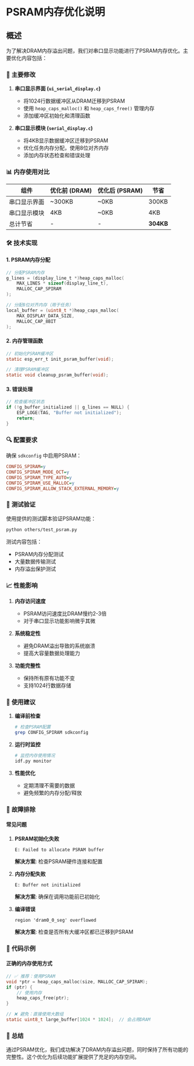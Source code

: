 # PSRAM内存优化说明

## 概述

为了解决DRAM内存溢出问题，我们对串口显示功能进行了PSRAM内存优化。主要优化内容包括：

### 🔧 **主要修改**

1. **串口显示界面 (`ui_serial_display.c`)**
   - 将1024行数据缓冲区从DRAM迁移到PSRAM
   - 使用 `heap_caps_malloc()` 和 `heap_caps_free()` 管理内存
   - 添加缓冲区初始化和清理函数

2. **串口显示模块 (`serial_display.c`)**
   - 将4KB显示数据缓冲区迁移到PSRAM
   - 优化任务内存分配，使用8位对齐内存
   - 添加内存状态检查和错误处理

### 📊 **内存使用对比**

| 组件 | 优化前 (DRAM) | 优化后 (PSRAM) | 节省 |
|------|---------------|----------------|------|
| 串口显示界面 | ~300KB | ~0KB | 300KB |
| 串口显示模块 | 4KB | ~0KB | 4KB |
| 总计节省 | - | - | **304KB** |

### 🛠 **技术实现**

#### 1. PSRAM内存分配

```c
// 分配PSRAM内存
g_lines = (display_line_t *)heap_caps_malloc(
    MAX_LINES * sizeof(display_line_t), 
    MALLOC_CAP_SPIRAM
);

// 分配8位对齐内存（用于任务）
local_buffer = (uint8_t *)heap_caps_malloc(
    MAX_DISPLAY_DATA_SIZE, 
    MALLOC_CAP_8BIT
);
```

#### 2. 内存管理函数

```c
// 初始化PSRAM缓冲区
static esp_err_t init_psram_buffer(void);

// 清理PSRAM缓冲区
static void cleanup_psram_buffer(void);
```

#### 3. 错误处理

```c
// 检查缓冲区状态
if (!g_buffer_initialized || g_lines == NULL) {
    ESP_LOGE(TAG, "Buffer not initialized");
    return;
}
```

### 🔍 **配置要求**

确保 `sdkconfig` 中启用PSRAM：

```ini
CONFIG_SPIRAM=y
CONFIG_SPIRAM_MODE_OCT=y
CONFIG_SPIRAM_TYPE_AUTO=y
CONFIG_SPIRAM_USE_MALLOC=y
CONFIG_SPIRAM_ALLOW_STACK_EXTERNAL_MEMORY=y
```

### 🧪 **测试验证**

使用提供的测试脚本验证PSRAM功能：

```bash
python others/test_psram.py
```

测试内容包括：
- PSRAM内存分配测试
- 大量数据传输测试
- 内存溢出保护测试

### 📈 **性能影响**

1. **内存访问速度**
   - PSRAM访问速度比DRAM慢约2-3倍
   - 对于串口显示功能影响微乎其微

2. **系统稳定性**
   - 避免DRAM溢出导致的系统崩溃
   - 提高大容量数据处理能力

3. **功能完整性**
   - 保持所有原有功能不变
   - 支持1024行数据存储

### 🚀 **使用建议**

1. **编译前检查**
   ```bash
   # 检查PSRAM配置
   grep CONFIG_SPIRAM sdkconfig
   ```

2. **运行时监控**
   ```bash
   # 监控内存使用情况
   idf.py monitor
   ```

3. **性能优化**
   - 定期清理不需要的数据
   - 避免频繁的内存分配/释放

### 🔧 **故障排除**

#### 常见问题

1. **PSRAM初始化失败**
   ```
   E: Failed to allocate PSRAM buffer
   ```
   **解决方案**: 检查PSRAM硬件连接和配置

2. **内存分配失败**
   ```
   E: Buffer not initialized
   ```
   **解决方案**: 确保在调用功能前已初始化

3. **编译错误**
   ```
   region 'dram0_0_seg' overflowed
   ```
   **解决方案**: 检查是否所有大缓冲区都已迁移到PSRAM

### 📝 **代码示例**

#### 正确的内存使用方式

```c
// ✅ 推荐：使用PSRAM
void *ptr = heap_caps_malloc(size, MALLOC_CAP_SPIRAM);
if (ptr) {
    // 使用内存
    heap_caps_free(ptr);
}

// ❌ 避免：直接使用大数组
static uint8_t large_buffer[1024 * 1024];  // 会占用DRAM
```

### 🎯 **总结**

通过PSRAM优化，我们成功解决了DRAM内存溢出问题，同时保持了所有功能的完整性。这个优化为后续功能扩展提供了充足的内存空间。
